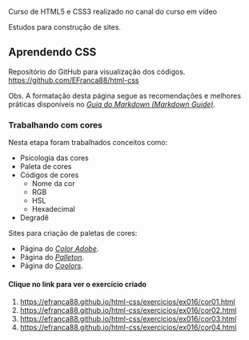 Curso de HTML5 e CSS3 realizado no canal do curso em vídeo

 Estudos para construção de sites.

## Aprendendo CSS
Repositório do GitHub para visualização dos códigos.
<https://github.com/EFranca88/html-css>


Obs. A formatação desta página segue as recomendações e melhores práticas disponíveis no *[Guia do Markdown (Markdown Guide)](https://color.adobe.com/pt/create/color-wheel)*.


### Trabalhando com cores
Nesta etapa foram trabalhados conceitos como:
- Psicologia das cores
- Paleta de cores
- Códigos de cores
  - Nome da cor
  - RGB
  - HSL
  - Hexadecimal
- Degradê

Sites para criação de paletas de cores:
- Página do *[Color Adobe](https://color.adobe.com/pt/create/color-wheel)*.
- Página do *[Palleton](https://paletton.com/#uid=1000u0kllllaFw0g0qFqFg0w0aF)*.
- Página do *[Coolors](https://coolors.co/6b2737-e08e45-f8f4a6-bdf7b7-3943b7)*.

#### Clique no link para ver o exercício criado
1. <https://efranca88.github.io/html-css/exercicios/ex016/cor01.html>
2. <https://efranca88.github.io/html-css/exercicios/ex016/cor02.html>
3. <https://efranca88.github.io/html-css/exercicios/ex016/cor03.html>
4. <https://efranca88.github.io/html-css/exercicios/ex016/cor04.html>


